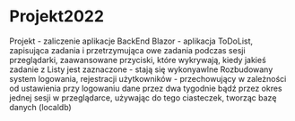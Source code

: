 # Projekt2022
Projekt - zaliczenie aplikacje BackEnd
Blazor - aplikacja ToDoList, zapisująca zadania i przetrzymująca owe zadania podczas sesji przeglądarki, zaawansowane przyciski, które wykrywają, kiedy jakieś zadanie z Listy jest zaznaczone - stają się wykonyawlne
Rozbudowany system logowania, rejestracji użytkowników - przechowujący w zależności od ustawienia przy logowaniu dane przez dwa tygodnie bądź przez okres jednej sesji w przeglądarce, używając do tego ciasteczek, tworząc bazę danych (localdb)
